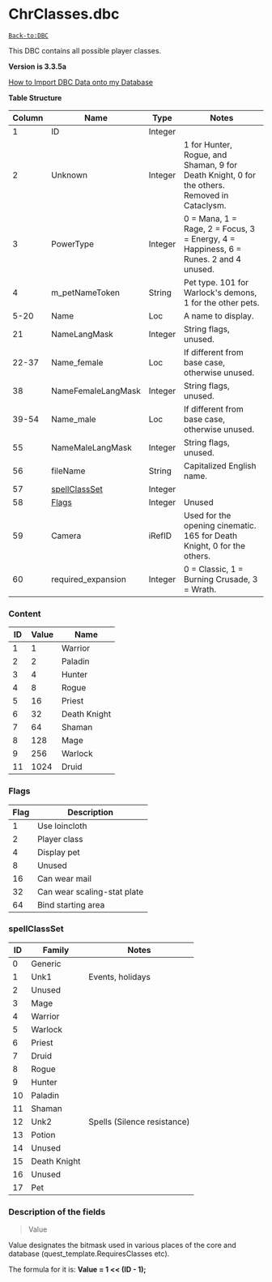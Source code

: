# ChrClasses.dbc

[`Back-to:DBC`](dbc-index)

This DBC contains all possible player classes.

**Version is 3.3.5a**

[How to Import DBC Data onto my Database](how-to-import-dbc-data-in-db)  

**Table Structure**

| Column | Name                            | Type    | Notes                                                                                        |
| ------ | ------------------------------- | ------- | -------------------------------------------------------------------------------------------- |
| 1      | ID                              | Integer |                                                                                              |
| 2      | Unknown                         | Integer | 1 for Hunter, Rogue, and Shaman, 9 for Death Knight, 0 for the others. Removed in Cataclysm. |
| 3      | PowerType                       | Integer | 0 = Mana, 1 = Rage, 2 = Focus, 3 = Energy, 4 = Happiness, 6 = Runes. 2 and 4 unused.         |
| 4      | m_petNameToken                  | String  | Pet type. 101 for Warlock's demons, 1 for the other pets.                                    |
| 5-20   | Name                            | Loc     | A name to display.                                                                           |
| 21     | NameLangMask                    | Integer | String flags, unused.                                                                        |
| 22-37  | Name_female                     | Loc     | If different from base case, otherwise unused.                                               |
| 38     | NameFemaleLangMask              | Integer | String flags, unused.                                                                        |
| 39-54  | Name_male                       | Loc     | If different from base case, otherwise unused.                                               |
| 55     | NameMaleLangMask                | Integer | String flags, unused.                                                                        |
| 56     | fileName                        | String  | Capitalized English name.                                                                    |
| 57     | [spellClassSet](#spellclassset) | Integer |                                                                                              |
| 58     | [Flags](#flags)                 | Integer | Unused                                                                                       |
| 59     | Camera                          | iRefID  | Used for the opening cinematic. 165 for Death Knight, 0 for the others.                      |
| 60     | required_expansion              | Integer | 0 = Classic, 1 = Burning Crusade, 3 = Wrath.                                                 |

### Content

| ID  | Value | Name         |
| --- | ----- | ------------ |
| 1   | 1     | Warrior      |
| 2   | 2     | Paladin      |
| 3   | 4     | Hunter       |
| 4   | 8     | Rogue        |
| 5   | 16    | Priest       |
| 6   | 32    | Death Knight |
| 7   | 64    | Shaman       |
| 8   | 128   | Mage         |
| 9   | 256   | Warlock      |
| 11  | 1024  | Druid        |

### Flags

| Flag | Description                 |
| ---- | --------------------------- |
| 1    | Use loincloth               |
| 2    | Player class                |
| 4    | Display pet                 |
| 8    | Unused                      |
| 16   | Can wear mail               |
| 32   | Can wear scaling-stat plate |
| 64   | Bind starting area          |

### spellClassSet

| ID  | Family       | Notes                       |
| --- | ------------ | --------------------------- |
| 0   | Generic      |                             |
| 1   | Unk1         | Events, holidays            |
| 2   | Unused       |                             |
| 3   | Mage         |                             |
| 4   | Warrior      |                             |
| 5   | Warlock      |                             |
| 6   | Priest       |                             |
| 7   | Druid        |                             |
| 8   | Rogue        |                             |
| 9   | Hunter       |                             |
| 10  | Paladin      |                             |
| 11  | Shaman       |                             |
| 12  | Unk2         | Spells (Silence resistance) |
| 13  | Potion       |                             |
| 14  | Unused       |                             |
| 15  | Death Knight |                             |
| 16  | Unused       |                             |
| 17  | Pet          |                             |

### Description of the fields

> Value

Value designates the bitmask used in various places of the core and database (quest_template.RequiresClasses etc).

The formula for it is: **Value = 1 << (ID - 1);**
